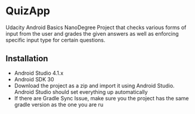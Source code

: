 # QuizApp
Udacity Android Basics NanoDegree Project that checks various forms of input from the user and grades the given answers as well as enforcing specific input type for 
certain questions.

## Installation
* Android Studio 4.1.x
* Android SDK 30
* Download the project as a zip and import it using Android Studio. Android Studio should set everything up automatically
* If there are Gradle Sync Issue, make sure you the project has the same gradle version as the one you are ru
